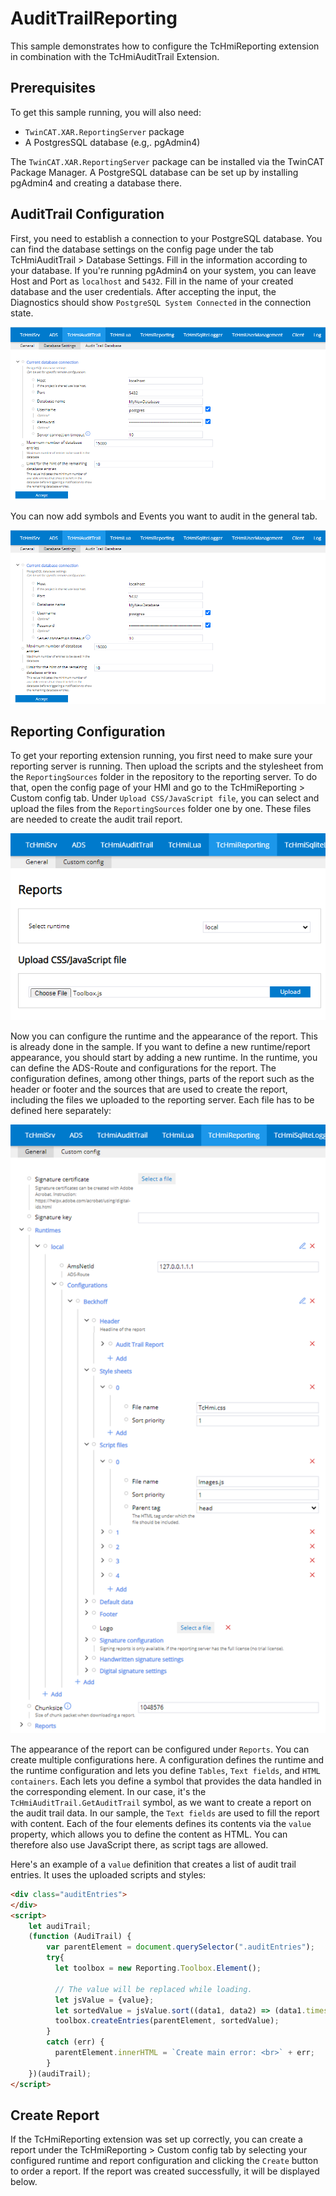 # AuditTrailReporting

This sample demonstrates how to configure the TcHmiReporting extension in combination with the TcHmiAuditTrail Extension.

## Prerequisites

To get this sample running, you will also need:

- `TwinCAT.XAR.ReportingServer` package
- A PostgresSQL database (e.g,. pgAdmin4)

The `TwinCAT.XAR.ReportingServer` package can be installed via the TwinCAT Package Manager. A PostgreSQL database can be set up by installing pgAdmin4 and creating a database there.

## AuditTrail Configuration

First, you need to establish a connection to your PostgreSQL database. You can find the database settings on the config page under the tab TcHmiAuditTrail > Database Settings. Fill in the information according to your database. If you're running pgAdmin4 on your system, you can leave Host and Port as `localhost` and `5432`. Fill in the name of your created database and the user credentials. After accepting the input, the Diagnostics should show `PostgreSQL System Connected` in the connection state.

![PostgresSQL database configuration](README/AuditTrailDatabaseSettings.png)

You can now add symbols and Events you want to audit in the general tab.

![Audit trail general symbol settings](README/AuditTrailDatabaseSettings.png)

## Reporting Configuration

To get your reporting extension running, you first need to make sure your reporting server is running. Then upload the scripts and the stylesheet from the `ReportingSources` folder in the repository to the reporting server. To do that, open the config page of your HMI and go to the TcHmiReporting > Custom config tab. Under `Upload CSS/JavaScript file`, you can select and upload the files from the `ReportingSources` folder one by one. These files are needed to create the audit trail report.

![Reporting file upload](README/ReportingUploadScriptsStyles.png)

Now you can configure the runtime and the appearance of the report. This is already done in the sample. If you want to define a new runtime/report appearance, you should start by adding a new runtime. In the runtime, you can define the ADS-Route and configurations for the report. The configuration defines, among other things, parts of the report such as the header or footer and the sources that are used to create the report, including the files we uploaded to the reporting server. Each file has to be defined here separately:

![Configuration of a reporting runtime](README/ReportingRuntimeConfiguration.png)

The appearance of the report can be configured under `Reports`. You can create multiple configurations here. A configuration defines the runtime and the runtime configuration and lets you define `Tables`, `Text fields`, and `HTML containers`. Each lets you define a symbol that provides the data handled in the corresponding element. In our case, it's the `TcHmiAuditTrail.GetAuditTrail` symbol, as we want to create a report on the audit trail data. In our sample, the `Text fields` are used to fill the report with content. Each of the four elements defines its contents via the `value` property, which allows you to define the content as HTML. You can therefore also use JavaScript there, as script tags are allowed.

Here's an example of a `value` definition that creates a list of audit trail entries. It uses the uploaded scripts and styles:

``` HTML
<div class="auditEntries">
</div>
<script>
    let audiTrail;
    (function (AudiTrail) {
        var parentElement = document.querySelector(".auditEntries");
        try{
          let toolbox = new Reporting.Toolbox.Element();

          // The value will be replaced while loading.
          let jsValue = {value};
          let sortedValue = jsValue.sort((data1, data2) => (data1.timestamp > data2.timestamp) ? 1 : (data1.timestamp < data2.timestamp) ? -1 : 0);
          toolbox.createEntries(parentElement, sortedValue);
        }
        catch (err) {
          parentElement.innerHTML = `Create main error: <br>` + err;
        }
    })(audiTrail);
</script>
```

## Create Report

If the TcHmiReporting extension was set up correctly, you can create a report under the TcHmiReporting > Custom config tab by selecting your configured runtime and report configuration and clicking the `Create` button to order a report. If the report was created successfully, it will be displayed below.
